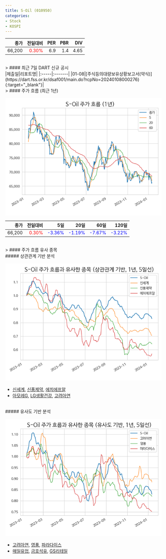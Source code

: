 ```yaml
---
title: S-Oil (010950)
categories:
- Stock
- KOSPI
---
```


|종가|전일대비|PER|PBR|DIV|
|---:|-------:|--:|--:|--:|
|66,200|<span style="color: red">0.30%</span>|6.9|1.4|4.65|

<!-- more -->

<br>
> #### 최근 7일 DART 신규 공시
<br>
|제출일|리포트명|
|:-----|:-------|
|01-08|[주식등의대량보유상황보고서(약식)](https://dart.fss.or.kr/dsaf001/main.do?rcpNo=20240108000276){:target="_blank"}|

<br>
> #### 주가 흐름 (최근 1년)

![010950](/assets/images/stock/010950.png)

|종가|전일대비|5일|20일|60일|120일|
|---:|-------:|--:|---:|---:|----:|
|66,200|<span style="color: red">0.30%</span>|<span style="color: blue">-3.36%</span>|<span style="color: blue">-1.19%</span>|<span style="color: blue">-7.67%</span>|<span style="color: blue">-3.22%</span>|

<br>
> #### 주가 흐름 유사 종목

<br>
##### 상관관계 기반 분석

![010950](/assets/images/stock/010950_corr.png)
- [신세계](/004170/), [신풍제약](/019170/), [에치에프알](/230240/)
- [아모레G](/002790/), [LG생활건강](/051900/), [고려아연](/010130/)

<br>
##### 유사도 기반 분석

![010950](/assets/images/stock/010950_sim.png)
- [고려아연](/010130/), [영풍](/000670/), [파라다이스](/034230/)
- [매일유업](/267980/), [금호석유](/011780/), [GS리테일](/007070/)